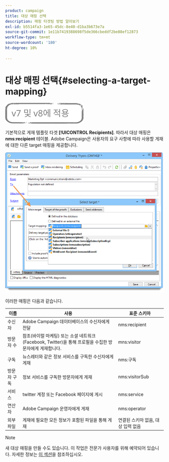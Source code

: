 ```yaml
---
product: campaign
title: 대상 매핑 선택
description: 매핑 타겟팅 방법 알아보기
exl-id: b5514fa3-1e65-45dc-8e40-d1ba3b673e7a
source-git-commit: 1e11b7419388698f5de366cbeddf2be88ef12873
workflow-type: tm+mt
source-wordcount: '180'
ht-degree: 10%

---
```


# 대상 매핑 선택{#selecting-a-target-mapping}

![](../../assets/common.svg)

기본적으로 게재 템플릿 타겟 **[!UICONTROL Recipients]**. 따라서 대상 매핑은 **nms:recipient** 테이블. Adobe Campaign은 사용자의 요구 사항에 따라 사용할 게재에 대한 다른 target 매핑을 제공합니다.

![](assets/delivery_select_mapping.png)

이러한 매핑은 다음과 같습니다.

| 이름 | 사용 | 표준 스키마 |
|---|---|---|
| 수신자 | Adobe Campaign 데이터베이스의 수신자에게 전달 | nms:recipient |
| 방문자 수 | 참조(바이럴 마케팅) 또는 소셜 네트워크(Facebook, Twitter)을 통해 프로필을 수집한 방문자에게 게재합니다. | mns:visitor |
| 구독 | 뉴스레터와 같은 정보 서비스를 구독한 수신자에게 게재 | nms:구독 |
| 방문자 구독 | 정보 서비스를 구독한 방문자에게 게재 | nms:visitorSub |
| 서비스 | twitter 계정 또는 Facebook 페이지에 게시 | nms:service |
| 연산자 | Adobe Campaign 운영자에게 게재 | nms:operator |
| 외부 파일 | 게재에 필요한 모든 정보가 포함된 파일을 통해 게재 | 연결된 스키마 없음, 대상 입력 없음 |

>[!NOTE]
>
>새 대상 매핑을 만들 수도 있습니다. 이 작업은 전문가 사용자를 위해 예약되어 있습니다. 자세한 정보는 [이 섹션](../../configuration/using/target-mapping.md)을 참조하십시오.

